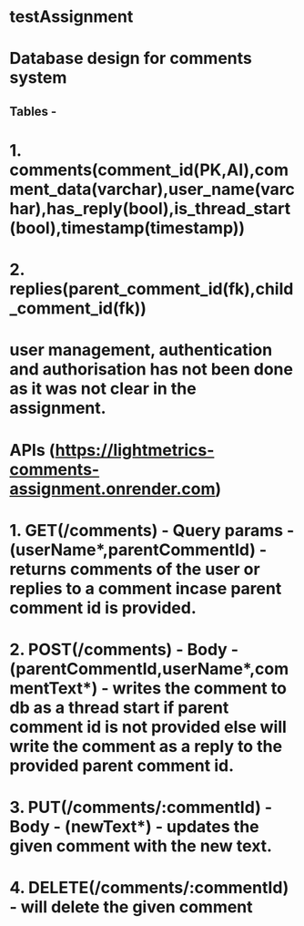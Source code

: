 # testAssignment
# Database design for comments system
## Tables - 
# 1. comments(comment_id(PK,AI),comment_data(varchar),user_name(varchar),has_reply(bool),is_thread_start(bool),timestamp(timestamp))
# 2. replies(parent_comment_id(fk),child_comment_id(fk))

# user management, authentication and authorisation has not been done as it was not clear in the assignment.

# APIs (https://lightmetrics-comments-assignment.onrender.com)
# 1. GET(/comments) - Query params - (userName*,parentCommentId) - returns comments of the user or replies to a comment incase parent comment id is provided.
# 2. POST(/comments) - Body - (parentCommentId,userName*,commentText*) - writes the comment to db as a thread start if parent comment id is not provided else will write the comment as a reply to the provided parent comment id.
# 3. PUT(/comments/:commentId) - Body - (newText*) - updates the given comment with the new text.
# 4. DELETE(/comments/:commentId) - will delete the given comment 